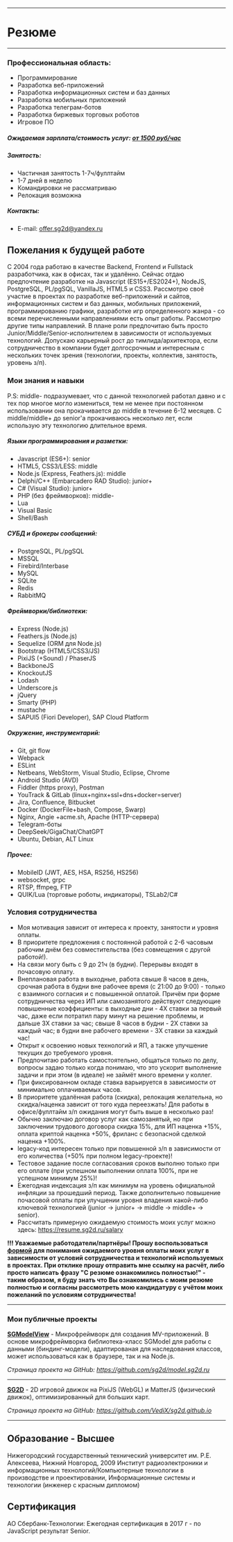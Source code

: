 ------
# Резюме

------
### Профессиональная область:

* Программирование
* Разработка веб-приложений
* Разработка информационных систем и баз данных
* Разработка мобильных приложений
* Разработка телеграм-ботов
* Разработка биржевых торговых роботов
* Игровое ПО

##### Ожидаемая зарплата/стоимость услуг: [от 1500 руб/час](https://resume.sg2d.ru/salary/)

##### Занятость:

- Частичная занятость 1-7ч/фуллтайм
- 1-7 дней в неделю
- Командировки не рассматриваю
- Релокация возможна

##### Контакты:
* E-mail: [offer.sg2d@yandex.ru](mailto:offer.sg2d@yandex.ru)

## Пожелания к будущей работе

С 2004 года работаю в качестве Backend, Frontend и Fullstack разработчика, как в офисах, так и удалённо. Сейчас отдаю предпочтение разработке на Javascript (ES15+/ES2024+), NodeJS, PostgreSQL, PL/pgSQL, VanillaJS, HTML5 и CSS3. Рассмотрю своё участие в проектах по разработке веб-приложений и сайтов, информационных систем и баз данных, мобильных приложений, программированию графики, разработке игр определенного жанра - со всеми перечисленными направлениями есть опыт работы. Рассмотрю другие типы направлений. В плане роли предпочитаю быть просто Junior/Middle/Senior-исполнителем в зависимости от используемых технологий. Допускаю карьерный рост до тимлида/архитектора, если сотрудничество в компании будет долгосрочным и интересным с нескольких точек зрения (технологии, проекты, коллектив, занятость, уровень з/п).

### Мои знания и навыки

P.S: middle- подразумевает, что с данной технологией работал давно и с тех пор многое могло измениться, тем не менее при постоянном использовании она прокачивается до middle в течение 6-12 месяцев. С middle/middle+ до senior'а прокачиваюсь несколько лет, если использую эту технологию длительное время.

##### Языки программирования и разметки:

- Javascript (ES6+): senior
- HTML5, CSS3/LESS: middle
- Node.js (Express, Feathers.js): middle
- Delphi/C++ (Embarcadero RAD Studio): junior+
- C# (Visual Studio): junior+
- PHP (без фреймворков): middle-
- Lua
- Visual Basic
- Shell/Bash

##### СУБД и брокеры сообщений:

- PostgreSQL, PL/pgSQL
- MSSQL
- Firebird/Interbase
- MySQL
- SQLite
- Redis
- RabbitMQ

##### Фреймворки/библиотеки:

- Express (Node.js)
- Feathers.js (Node.js)
- Sequelize (ORM для Node.js)
- Bootstrap (HTML5/CSS3/JS)
- PixiJS (+Sound) / PhaserJS
- BackboneJS
- KnockoutJS
- Lodash
- Underscore.js
- jQuery
- Smarty (PHP)
- mustache
- SAPUI5 (Fiori Developer), SAP Cloud Platform

##### Окружение, инструментарий:

- Git, git flow
- Webpack
- ESLint
- Netbeans, WebStorm, Visual Studio, Eclipse, Chrome
- Android Studio (AVD)
- Fiddler (https proxy), Postman
- YouTrack & GitLab (linux+nginx+ssl+dns+docker=server)
- Jira, Confluence, Bitbucket
- Docker (DockerFile+bash, Compose, Swarp)
- Nginx, Angie +acme.sh, Apache (HTTP-сервера)
- Telegram-боты
- DeepSeek/GigaChat/ChatGPT
- Ubuntu, Debian, ALT Linux

##### Прочее:

- MobileID (JWT, AES, HSA, RS256, HS256)
- websocket, grpc
- RTSP, ffmpeg, FTP
- QUIK/Lua (торговые роботы, индикаторы), TSLab2/C#

### Условия сотрудничества

* Моя мотивация зависит от интереса к проекту, занятости и уровня оплаты.
* В приоритете предложения с постоянной работой с 2-6 часовым рабочим днём без совместительства (без совмещения с другой работой!).
* На связи могу быть с 9 до 21ч (в будни). Перерывы входят в почасовую оплату.
* Внеплановая работа в выходные, работа свыше 8 часов в день, срочная работа в будни вне рабочее время (с 21:00 до 9:00) - только с взаимного согласия и с повышенной оплатой. Причём при форме сотрудничества через ИП или самозанятого действуют следующие повышенные коэффициенты: в выходные дни -﻿ 4X ставки за первый час, даже если потратил пару минут на решение проблемы, и дальше 3X ставки за час; свыше 8 часов в будни - 2X ставки за каждый час; в будни вне рабочего времени - 3X ставки за каждый час!
* Открыт к освоению новых технологий и ЯП, а также улучшение текущих до требуемого уровня.
* Предпочитаю работать самостоятельно, общаться только по делу, вопросы задаю только когда понимаю, что это ускорит выполнение задачи и при этом (в идеале) не займёт много времени у коллег.
* При фиксированном окладе ставка варьируется в зависимости от минимально оплачиваемых часов.
* В приоритете удалённая работа (скидка), релокация желательна, но скидка/наценка зависит от того куда переезжать! Для работы в офисе/фуллтайм з/п ожидания могут быть выше в несколько раз!
* Обычно заключаю договор услуг как самозанятый, но при заключении трудового договора скидка 15%, для ИП наценка +15%, оплата криптой наценка +50%, фриланс с безопасной сделкой наценка +100%.
* legacy-код интересен только при повышенной з/п в зависимости от его количества (+50% при полном legacy-проекте)!
* Тестовое задание после согласования сроков выполню только при его оплате (при успешном выполнении оплата 100%, при не успешном минимум 25%)!
* Ежегодная индексация з/п как минимум на уровень официальной инфляции за прошедший период. Также дополнительно повышение почасовой оплаты при улучшении уровня владения какой-либо ключевой технологией (junior -> junior+ -> middle -> middle+ -> senior).
* Рассчитать примерную ожидаемую стоимость моих услуг можно здесь: https://resume.sg2d.ru/salary

**!!! Уважаемые работодатели/партнёры! Прошу воспользоваться [формой](/salary/) для понимания ожидаемого уровня оплаты моих услуг в зависимости от условий сотрудничества и технологий используемых в проектах. При отклике прошу отправить мне ссылку на расчёт, либо просто написать фразу "С резюме ознакомились полностью!" - таким образом, я буду знать что Вы ознакомились с моим резюме полностью и согласны рассмотреть мою кандидатуру с учётом моих пожеланий по условиям сотрудничества!**

------
### Мои публичные проекты

**[SGModelView](https://model.sg2d.ru)** - Микрофреймворк для создания MV-приложений. В основе микрофреймворка библиотека-класс SGModel для работы с данными (биндинг-модели), адаптированая для наследования классов, может использоваться как в браузере, так и на Node.js.

*Страница проекта на GitHub: https://github.com/sg2d/model.sg2d.ru*

------

**[SG2D](https://sg2d.ru)** - 2D игровой движок на PixiJS (WebGL) и MatterJS (физический движок), оптимизированный для больших карт.

*Страница проекта на GitHub: https://github.com/VediX/sg2d.github.io*

------
## Образование - Высшее

Нижегородский государственный технический университет им. Р.Е. Алексеева, Нижний Новгород, 2009
Институт радиоэлектроники и информационных технологий/Компьютерные технологии в производстве и проектировании, Информационные системы и технологии (инженер с красным дипломом)

## Сертификация

АО Сбербанк-Технологии: Ежегодная сертификация в 2017 г - по JavaScript результат Senior.

